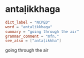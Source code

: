 # antaḷikkhaga

``` toml
dict_label = "NCPED"
word = "antaḷikkhaga"
summary = "going through the air"
grammar_comment = "mfn."
see_also = ["antaḷikkha"]
```

going through the air

